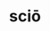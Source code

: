 ---
title: sciō
meaning: to know
ch: [sixteen, f3, f, ss, ss4]
pos: verb
inf: scīre
secondppstem: sc
infend: īre
thirdpp: scīvī
fourthpp: scītus
conjugation: fourth
derivatives: science, omniscient, prescient
six: y
---